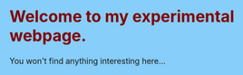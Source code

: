 <html>

  <head>
<title>My Experimental Webpage</title>
<style>
  h1{
    color: maroon;
  }
  html{
    background-color: lightskyblue;
  }
</style>
  </head>


  <body>
<h1>Welcome to my experimental webpage.</h1>
<p>You won't find anything interesting here...</p>
  </body>

</html>

